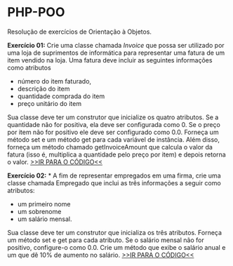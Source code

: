 # PHP-POO

Resolução de exercícios de Orientação à Objetos.

**Exercício 01:** Crie uma classe chamada *Invoice* que possa ser utilizado por uma loja de suprimentos de informática para representar uma fatura de um item vendido na loja. Uma fatura deve incluir as seguintes informações como atributos

* número do item faturado,
* descrição do item
* quantidade comprada do item
* preço unitário do item

Sua classe deve ter um construtor que inicialize os quatro atributos.
Se a quantidade não for positiva, ela deve ser configurada como 0.
Se o preço por item não for positivo ele deve ser configurado como 0.0.
Forneça um método set e um método get para cada variável de instância.
Além disso, forneça um método chamado getInvoiceAmount que calcula o valor
da fatura (isso é, multiplica a quantidade pelo preço por item) e depois
retorna o valor.
[>>IR PARA O CÓDIGO<<](https://github.com/CaetanoMatheus/php-poo/tree/master/exercicio-01)

**Exercício 02:** * A fim de representar empregados em uma firma, crie uma classe chamada Empregado que inclui as três informações a seguir como atributos:
 
 * um primeiro nome
 * um sobrenome
 * um salário mensal.

 Sua classe deve ter um construtor que inicializa os três atributos.
 Forneça um método set e get para cada atributo.
 Se o salário mensal não for positivo, configure-o como 0.0.
 Crie um método que exibe o salário anual e um que dê 10% de aumento no salário.
 [>>IR PARA O CÓDIGO<<](https://github.com/CaetanoMatheus/php-poo/tree/master/exercicio-02)